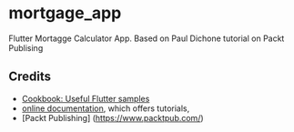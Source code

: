 # mortgage_app

Flutter Mortagge Calculator App. Based on Paul Dichone tutorial on Packt Publising

## Credits
- [Cookbook: Useful Flutter samples](https://flutter.dev/docs/cookbook)
- [online documentation](https://flutter.dev/docs), which offers tutorials,
- [Packt Publishing] (https://www.packtpub.com/)

